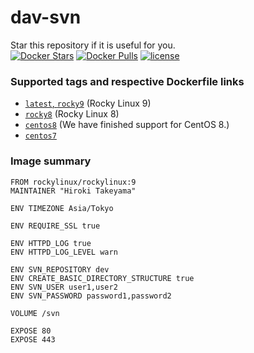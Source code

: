 # dav-svn
Star this repository if it is useful for you.  
[![Docker Stars](https://img.shields.io/docker/stars/takeyamajp/dav-svn.svg)](https://hub.docker.com/r/takeyamajp/dav-svn/)
[![Docker Pulls](https://img.shields.io/docker/pulls/takeyamajp/dav-svn.svg)](https://hub.docker.com/r/takeyamajp/dav-svn/)
[![license](https://img.shields.io/github/license/takeyamajp/docker-dav-svn.svg)](https://github.com/takeyamajp/docker-dav-svn/blob/master/LICENSE)

### Supported tags and respective Dockerfile links  
- [`latest`, `rocky9`](https://github.com/takeyamajp/docker-dav-svn/blob/master/rocky9/Dockerfile) (Rocky Linux 9)
- [`rocky8`](https://github.com/takeyamajp/docker-dav-svn/blob/master/rocky8/Dockerfile) (Rocky Linux 8)
- [`centos8`](https://github.com/takeyamajp/docker-dav-svn/blob/master/centos8/Dockerfile) (We have finished support for CentOS 8.)
- [`centos7`](https://github.com/takeyamajp/docker-dav-svn/blob/master/centos7/Dockerfile)

### Image summary
    FROM rockylinux/rockylinux:9  
    MAINTAINER "Hiroki Takeyama"
    
    ENV TIMEZONE Asia/Tokyo
    
    ENV REQUIRE_SSL true
    
    ENV HTTPD_LOG true  
    ENV HTTPD_LOG_LEVEL warn
    
    ENV SVN_REPOSITORY dev  
    ENV CREATE_BASIC_DIRECTORY_STRUCTURE true  
    ENV SVN_USER user1,user2  
    ENV SVN_PASSWORD password1,password2
    
    VOLUME /svn
    
    EXPOSE 80  
    EXPOSE 443
    
